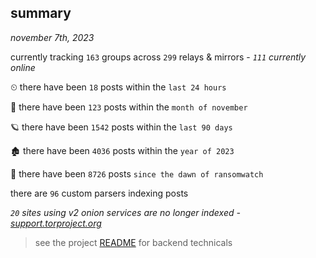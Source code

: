 
## summary
_november 7th, 2023_

currently tracking `163` groups across `299` relays & mirrors - _`111` currently online_

⏲ there have been `18` posts within the `last 24 hours`

🦈 there have been `123` posts within the `month of november`

🪐 there have been `1542` posts within the `last 90 days`

🏚 there have been `4036` posts within the `year of 2023`

🦕 there have been `8726` posts `since the dawn of ransomwatch`

there are `96` custom parsers indexing posts

_`20` sites using v2 onion services are no longer indexed - [support.torproject.org](https://support.torproject.org/onionservices/v2-deprecation/)_

> see the project [README](https://github.com/joshhighet/ransomwatch#ransomwatch--) for backend technicals

